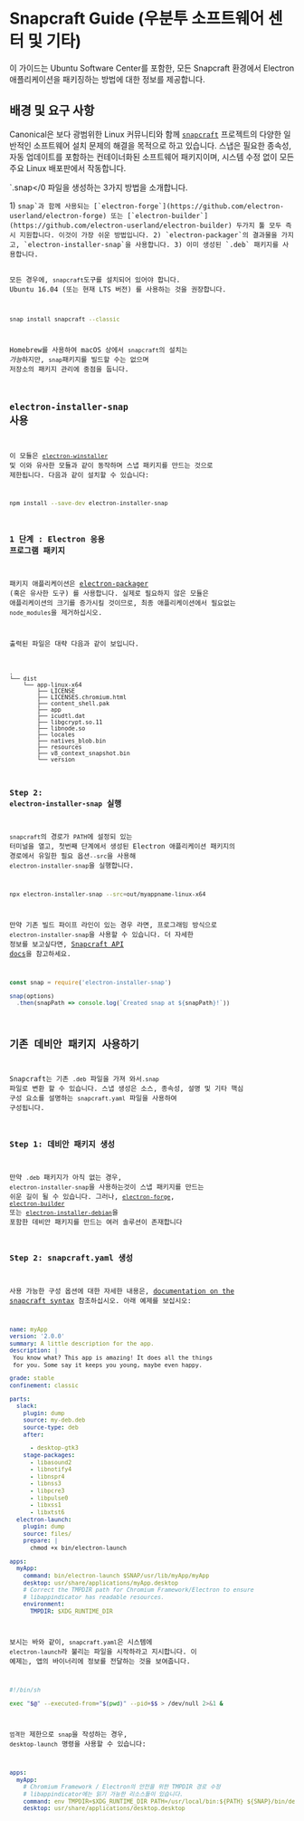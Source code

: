 # Snapcraft Guide (우분투 소프트웨어 센터 및 기타)

이 가이드는 Ubuntu Software Center를 포함한, 모든 Snapcraft 환경에서 Electron 애플리케이션을 패키징하는 방법에 대한 정보를 제공합니다.

## 배경 및 요구 사항

Canonical은 보다 광범위한 Linux 커뮤니티와 함께 [`snapcraft`](https://snapcraft.io/) 프로젝트의 다양한 일반적인 소프트웨어 설치 문제의 해결을 목적으로 하고 있습니다. 스냅은 필요한 종속성, 자동 업데이트를 포함하는 컨테이너화된 소프트웨어 패키지이며, 시스템 수정 없이 모든 주요 Linux 배포판에서 작동합니다.

`.snap</0 파일을 생성하는 3가지 방법을 소개합니다.</p>

<p>1) <code>snap`과 함께 사용되는 [`electron-forge`](https://github.com/electron-userland/electron-forge) 또는 [`electron-builder`](https://github.com/electron-userland/electron-builder) 두가지 툴 모두 즉시 지원합니다. 이것이 가장 쉬운 방법입니다. 2) `electron-packager`의 결과물을 가지고, `electron-installer-snap`을 사용합니다. 3) 이미 생성된 `.deb` 패키지를 사용합니다.

모든 경우에, `snapcraft`도구를 설치되어 있어야 합니다. Ubuntu 16.04 (또는 현재 LTS 버전) 를 사용하는 것을 권장합니다.

```sh
snap install snapcraft --classic
```

Homebrew를 사용하여 macOS 상에서 `snapcraft`의 설치는 *가능*하지만, `snap`패키지를 빌드할 수는 없으며 저장소의 패키지 관리에 중점을 둡니다.

## `electron-installer-snap` 사용

이 모듈은 [`electron-winstaller`](https://github.com/electron/windows-installer) 및 이와 유사한 모듈과 같이 동작하며 스냅 패키지를 만드는 것으로 제한됩니다. 다음과 같이 설치할 수 있습니다:

```sh
npm install --save-dev electron-installer-snap
```

### 1 단계 : Electron 응용 프로그램 패키지

패키지 애플리케이션은 [electron-packager](https://github.com/electron/electron-packager) (혹은 유사한 도구) 를 사용합니다. 실제로 필요하지 않은 모듈은 애플리케이션의 크기를 증가시킬 것이므로, 최종 애플리케이션에서 필요없는 `node_modules`을 제거하십시오.

출력된 파일은 대략 다음과 같이 보입니다.

```text
.
└── dist
    └── app-linux-x64
        ├── LICENSE
        ├── LICENSES.chromium.html
        ├── content_shell.pak
        ├── app
        ├── icudtl.dat
        ├── libgcrypt.so.11
        ├── libnode.so
        ├── locales
        ├── natives_blob.bin
        ├── resources
        ├── v8_context_snapshot.bin
        └── version
```

### Step 2: `electron-installer-snap` 실행

`snapcraft`의 경로가 `PATH`에 설정되 있는 터미널을 열고, 첫번째 단계에서 생성된 Electron 애플리케이션 패키지의 경로에서 유일한 필요 옵션`--src`을 사용해 `electron-installer-snap`을 실행합니다.

```sh
npx electron-installer-snap --src=out/myappname-linux-x64
```

만약 기존 빌드 파이프 라인이 있는 경우 라면, 프로그래밍 방식으로 `electron-installer-snap`을 사용할 수 있습니다. 더 자세한 정보를 보고싶다면, [Snapcraft API docs](https://docs.snapcraft.io/build-snaps/syntax)을 참고하세요.

```js
const snap = require('electron-installer-snap')

snap(options)
  .then(snapPath => console.log(`Created snap at ${snapPath}!`))
```

## 기존 데비안 패키지 사용하기

Snapcraft는 기존 `.deb` 파일을 가져 와서`.snap` 파일로 변환 할 수 있습니다. 스냅 생성은 소스, 종속성, 설명 및 기타 핵심 구성 요소를 설명하는 `snapcraft.yaml` 파일을 사용하여 구성됩니다.

### Step 1: 데비안 패키지 생성

만약 `.deb` 패키지가 아직 없는 경우, `electron-installer-snap`을 사용하는것이 스냅 패키지를 만드는 쉬운 길이 될 수 있습니다. 그러나, [`electron-forge`](https://github.com/electron-userland/electron-forge), [`electron-builder`](https://github.com/electron-userland/electron-builder) 또는 [`electron-installer-debian`](https://github.com/unindented/electron-installer-debian)을 포함한 데비안 패키지를 만드는 여러 솔루션이 존재합니다

### Step 2: snapcraft.yaml 생성

사용 가능한 구성 옵션에 대한 자세한 내용은, [documentation on the snapcraft syntax](https://docs.snapcraft.io/build-snaps/syntax) 참조하십시오. 아래 예제를 보십시오:

```yaml
name: myApp
version: '2.0.0'
summary: A little description for the app.
description: |
 You know what? This app is amazing! It does all the things
 for you. Some say it keeps you young, maybe even happy.

grade: stable
confinement: classic

parts:
  slack:
    plugin: dump
    source: my-deb.deb
    source-type: deb
    after:

      - desktop-gtk3
    stage-packages:
      - libasound2
      - libnotify4
      - libnspr4
      - libnss3
      - libpcre3
      - libpulse0
      - libxss1
      - libxtst6
  electron-launch:
    plugin: dump
    source: files/
    prepare: |
      chmod +x bin/electron-launch

apps:
  myApp:
    command: bin/electron-launch $SNAP/usr/lib/myApp/myApp
    desktop: usr/share/applications/myApp.desktop
    # Correct the TMPDIR path for Chromium Framework/Electron to ensure
    # libappindicator has readable resources.
    environment:
      TMPDIR: $XDG_RUNTIME_DIR
```

보시는 바와 같이, `snapcraft.yaml`은 시스템에 `electron-launch`라 불리는 파일을 시작하라고 지시합니다. 이 예제는, 앱의 바이너리에 정보를 전달하는 것을 보여줍니다.

```sh
#!/bin/sh

exec "$@" --executed-from="$(pwd)" --pid=$$ > /dev/null 2>&1 &
```

`엄격한` 제한으로 `snap`을 작성하는 경우, `desktop-launch` 명령을 사용할 수 있습니다:

```yaml
apps:
  myApp:
    # Chromium Framework / Electron의 안전을 위한 TMPDIR 경로 수정
    # libappindicator에는 읽기 가능한 리소스들이 있습니다.
    command: env TMPDIR=$XDG_RUNTIME_DIR PATH=/usr/local/bin:${PATH} ${SNAP}/bin/desktop-launch $SNAP/myApp/desktop
    desktop: usr/share/applications/desktop.desktop
```